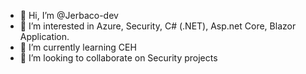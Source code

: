 - 👋 Hi, I’m @Jerbaco-dev
- 👀 I’m interested in Azure, Security, C# (.NET), Asp.net Core, Blazor Application.
- 🌱 I’m currently learning CEH
- 💞️ I’m looking to collaborate on Security projects

<!---
Jerbaco-dev/Jerbaco-dev is a ✨ special ✨ repository because its `README.md` (this file) appears on your GitHub profile.
You can click the Preview link to take a look at your changes.
--->
